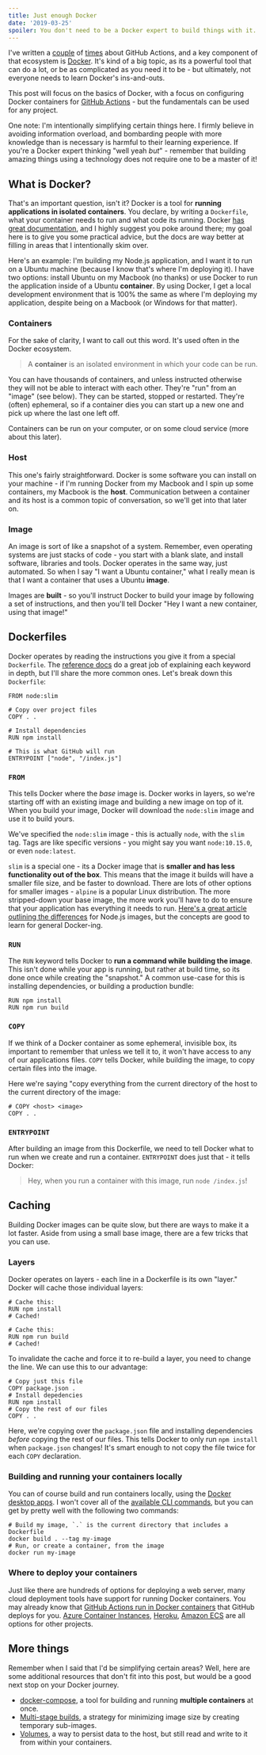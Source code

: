 ```yaml
---
title: Just enough Docker
date: '2019-03-25'
spoiler: You don't need to be a Docker expert to build things with it.
---
```


I've written a [couple](../building-github-actions-in-node) of [times](../use-github-actions-for-ci) about GitHub Actions, and a key component of that ecosystem is [Docker](https://docker.com). It's kind of a big topic, as its a powerful tool that can do a lot, or be as complicated as you need it to be - but ultimately, not everyone needs to learn Docker's ins-and-outs.

This post will focus on the basics of Docker, with a focus on configuring Docker containers for [GitHub Actions](https://github.com/features/actions) - but the fundamentals can be used for any project.

One note: I'm intentionally simplifying certain things here. I firmly believe in avoiding information overload, and bombarding people with more knowledge than is necessary is harmful to their learning experience. If you're a Docker expert thinking "well yeah _but_" - remember that building amazing things using a technology does not require one to be a master of it!

## What is Docker?

That's an important question, isn't it? Docker is a tool for **running applications in isolated containers**. You declare, by writing a `Dockerfile`, what your container needs to run and what code its running. Docker [has great documentation](https://docs.docker.com), and I highly suggest you poke around there; my goal here is to give you some practical advice, but the docs are way better at filling in areas that I intentionally skim over.

Here's an example: I'm building my Node.js application, and I want it to run on a Ubuntu machine (because I know that's where I'm deploying it). I have two options: install Ubuntu on my Macbook (no thanks) or use Docker to run the application inside of a Ubuntu **container**. By using Docker, I get a local development environment that is 100% the same as where I'm deploying my application, despite being on a Macbook (or Windows for that matter).

### Containers

For the sake of clarity, I want to call out this word. It's used often in the Docker ecosystem.

> A **container** is an isolated environment in which your code can be run.

You can have thousands of containers, and unless instructed otherwise they will not be able to interact with each other. They're "run" from an "image" (see below). They can be started, stopped or restarted. They're (often) ephemeral, so if a container dies you can start up a new one and pick up where the last one left off.

Containers can be run on your computer, or on some cloud service (more about this later).

### Host

This one's fairly straightforward. Docker is some software you can install on your machine - if I'm running Docker from my Macbook and I spin up some containers, my Macbook is the **host**. Communication between a container and its host is a common topic of conversation, so we'll get into that later on.

### Image

An image is sort of like a snapshot of a system. Remember, even operating systems are just stacks of code - you start with a blank slate, and install software, libraries and tools. Docker operates in the same way, just automated. So when I say "I want a Ubuntu container," what I really mean is that I want a container that uses a Ubuntu **image**.

Images are **built** - so you'll instruct Docker to build your image by following a set of instructions, and then you'll tell Docker "Hey I want a new container, using that image!"

## Dockerfiles

Docker operates by reading the instructions you give it from a special `Dockerfile`. The [reference docs](https://docs.docker.com/engine/reference/builder/) do a great job of explaining each keyword in depth, but I'll share the more common ones. Let's break down this `Dockerfile`:

```docker
FROM node:slim

# Copy over project files
COPY . .

# Install dependencies
RUN npm install

# This is what GitHub will run
ENTRYPOINT ["node", "/index.js"]
```

### `FROM`

This tells Docker where the _base_ image is. Docker works in layers, so we're starting off with an existing image and building a new image on top of it. When you build your image, Docker will download the `node:slim` image and use it to build yours.

We've specified the `node:slim` image - this is actually `node`, with the `slim` tag. Tags are like specific versions - you might say you want `node:10.15.0`, or even `node:latest`.

`slim` is a special one - its a Docker image that is **smaller and has less functionality out of the box**. This means that the image it builds will have a smaller file size, and be faster to download. There are lots of other options for smaller images - `alpine` is a popular Linux distribution. The more stripped-down your base image, the more work you'll have to do to ensure that your application has everything it needs to run. [Here's a great article outlining the differences](https://derickbailey.com/2017/03/09/selecting-a-node-js-image-for-docker/) for Node.js images, but the concepts are good to learn for general Docker-ing.

### `RUN`

The `RUN` keyword tells Docker to **run a command while building the image**. This isn't done while your app is running, but rather at build time, so its done once while creating the "snapshot." A common use-case for this is installing dependencies, or building a production bundle:

```docker
RUN npm install
RUN npm run build
```

### `COPY`

If we think of a Docker container as some ephemeral, invisible box, its important to remember that unless we tell it to, it won't have access to any of our applications files. `COPY` tells Docker, while building the image, to copy certain files into the image.

Here we're saying "copy everything from the current directory of the host to the current directory of the image:

```docker
# COPY <host> <image>
COPY . .
```

### `ENTRYPOINT`

After building an image from this Dockerfile, we need to tell Docker what to run when we create and run a container. `ENTRYPOINT` does just that - it tells Docker:

> Hey, when you run a container with this image, run `node /index.js`!

## Caching

Building Docker images can be quite slow, but there are ways to make it a lot faster. Aside from using a small base image, there are a few tricks that you can use.

### Layers

Docker operates on layers - each line in a Dockerfile is its own "layer." Docker will cache those individual layers:

```docker
# Cache this:
RUN npm install
# Cached!

# Cache this:
RUN npm run build
# Cached!
```

To invalidate the cache and force it to re-build a layer, you need to change the line. We can use this to our advantage:

```docker
# Copy just this file
COPY package.json .
# Install depedencies
RUN npm install
# Copy the rest of our files
COPY . .
```

Here, we're copying over the `package.json` file and installing dependencies _before_ copying the rest of our files. This tells Docker to only run `npm install` when `package.json` changes! It's smart enough to not copy the file twice for each `COPY` declaration.

### Building and running your containers locally

You can of course build and run containers locally, using the [Docker desktop apps](https://docs.docker.com/install/). I won't cover all of the [available CLI commands](https://docs.docker.com/engine/reference/run/), but you can get by pretty well with the following two commands:

```shell
# Build my image, `.` is the current directory that includes a Dockerfile
docker build . --tag my-image
# Run, or create a container, from the image
docker run my-image
```

### Where to deploy your containers

Just like there are hundreds of options for deploying a web server, many cloud deployment tools have support for running Docker containers. You may already know that [GitHub Actions run in Docker containers](https://developer.github.com/actions/creating-github-actions/creating-a-docker-container/) that GitHub deploys for you. [Azure Container Instances](https://azure.microsoft.com/en-ca/services/container-instances/), [Heroku](https://devcenter.heroku.com/categories/deploying-with-docker), [Amazon ECS](https://aws.amazon.com/getting-started/tutorials/deploy-docker-containers/) are all options for other projects.

## More things

Remember when I said that I'd be simplifying certain areas? Well, here are some additional resources that don't fit into this post, but would be a good next stop on your Docker journey.

* [docker-compose](https://docs.docker.com/compose/), a tool for building and running **multiple containers** at once.
* [Multi-stage builds](https://docs.docker.com/develop/develop-images/multistage-build/), a strategy for minimizing image size by creating temporary sub-images.
* [Volumes](https://docs.docker.com/storage/volumes/), a way to persist data to the host, but still read and write to it from within your containers.